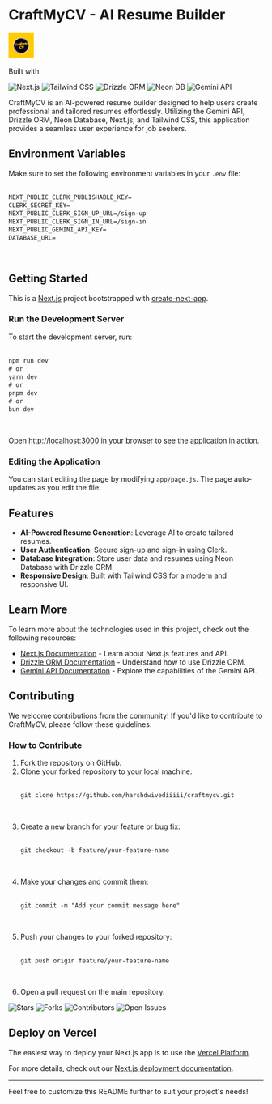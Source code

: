 <h1>CraftMyCV - AI Resume Builder</h1>
<img src="https://github.com/harshdwivediiiii/CraftMy-Cv/blob/main/public/dark-logo.png" alt="logo" width="50" height="50" />


<p>Built with</p>
    <p>
        <img src="https://img.shields.io/badge/Next.js-000?style=for-the-badge&logo=nextdotjs" alt="Next.js" />
        <img src="https://img.shields.io/badge/Tailwind_CSS-38B2AC?style=for-the-badge&logo=tailwind-css&logoColor=white" alt="Tailwind CSS" />
        <img src="https://img.shields.io/badge/Drizzle_ORM-00C7B7?style=for-the-badge&logo=databricks&logoColor=white" alt="Drizzle ORM" />
        <img src="https://img.shields.io/badge/Neon_DB-1E90FF?style=for-the-badge&logo=postgresql&logoColor=white" alt="Neon DB" />
        <img src="https://img.shields.io/badge/Gemini_API-FFD700?style=for-the-badge&logo=google&logoColor=black" alt="Gemini API" />
    </p>

  <p>
        CraftMyCV is an AI-powered resume builder designed to help users create professional and tailored resumes effortlessly. Utilizing the Gemini API, Drizzle ORM, Neon Database, Next.js, and Tailwind CSS, this application provides a seamless user experience for job seekers.
    </p>

   <h2>Environment Variables</h2>
    <p>Make sure to set the following environment variables in your <code>.env</code> file:</p>
    <pre>
        <code>
NEXT_PUBLIC_CLERK_PUBLISHABLE_KEY=
CLERK_SECRET_KEY=
NEXT_PUBLIC_CLERK_SIGN_UP_URL=/sign-up
NEXT_PUBLIC_CLERK_SIGN_IN_URL=/sign-in
NEXT_PUBLIC_GEMINI_API_KEY=
DATABASE_URL=
        </code>
    </pre>

   <h2>Getting Started</h2>
    <p>This is a <a href="https://nextjs.org">Next.js</a> project bootstrapped with <a href="https://github.com/vercel/next.js/tree/canary/packages/create-next-app">create-next-app</a>.</p>

   <h3>Run the Development Server</h3>
    <p>To start the development server, run:</p>
    <pre>
        <code>
npm run dev
# or
yarn dev
# or
pnpm dev
# or
bun dev
        </code>
    </pre>
    <p>Open <a href="http://localhost:3000">http://localhost:3000</a> in your browser to see the application in action.</p>

    
  <h3>Editing the Application</h3>
    <p>You can start editing the page by modifying <code>app/page.js</code>. The page auto-updates as you edit the file.</p>

  <h2>Features</h2>
    <ul>
        <li><strong>AI-Powered Resume Generation</strong>: Leverage AI to create tailored resumes.</li>
        <li><strong>User Authentication</strong>: Secure sign-up and sign-in using Clerk.</li>
        <li><strong>Database Integration</strong>: Store user data and resumes using Neon Database with Drizzle ORM.</li>
        <li><strong>Responsive Design</strong>: Built with Tailwind CSS for a modern and responsive UI.</li>
    </ul>

   <h2>Learn More</h2>
    <p>To learn more about the technologies used in this project, check out the following resources:</p>
    <ul>
        <li><a href="https://nextjs.org/docs">Next.js Documentation</a> - Learn about Next.js features and API.</li>
        <li><a href="https://orm.drizzle.team/">Drizzle ORM Documentation</a> - Understand how to use Drizzle ORM.</li>
        <li><a href="https://gemini.com/api">Gemini API Documentation</a> - Explore the capabilities of the Gemini API.</li>
    </ul>

<h2>Contributing</h2>
<p>We welcome contributions from the community! If you'd like to contribute to CraftMyCV, please follow these guidelines:</p>

<h3>How to Contribute</h3>
<ol>
    <li>Fork the repository on GitHub.</li>
    <li>Clone your forked repository to your local machine:</li>
    <pre>
        <code>
git clone https://github.com/harshdwivediiiii/craftmycv.git
        </code>
    </pre>
    <li>Create a new branch for your feature or bug fix:</li>
    <pre>
        <code>
git checkout -b feature/your-feature-name
        </code>
    </pre>
    <li>Make your changes and commit them:</li>
    <pre>
        <code>
git commit -m "Add your commit message here"
        </code>
    </pre>
    <li>Push your changes to your forked repository:</li>
    <pre>
        <code>
git push origin feature/your-feature-name
        </code>
    </pre>
    <li>Open a pull request on the main repository.</li>
</ol>

<p>
    <img src="https://img.shields.io/github/stars/harshdwivediiiii/CraftMy-Cv" alt="Stars" />
    <img src="https://img.shields.io/github/forks/harshdwivediiiii/CraftMy-Cv" alt="Forks" />
    <img src="https://img.shields.io/github/contributors/harshdwivediiiii/CraftMy-Cv" alt="Contributors" />
    <img src="https://img.shields.io/github/issues/harshdwivediiiii/CraftMy-Cv" alt="Open Issues" />
</p>


  <h2>Deploy on Vercel</h2>
    <p>The easiest way to deploy your Next.js app is to use the <a href="https://vercel.com/new?utm_medium=default-template&filter=next.js&utm_source=create-next-app&utm_campaign=create-next-app-readme">Vercel Platform</a>.</p>
    <p>For more details, check out our <a href="https://nextjs.org/docs/app/building-your-application/deploying">Next.js deployment documentation</a>.</p>

  <hr>
    <p>Feel free to customize this README further to suit your project's needs!</p>
